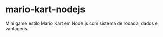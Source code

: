 # mario-kart-nodejs
Mini game estilo Mario Kart em Node.js com sistema de rodada, dados e vantagens.
